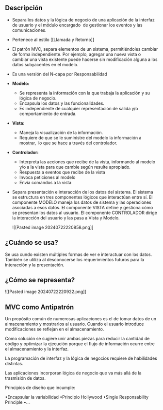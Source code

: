 ## Descripción

- Separa los datos y la lógica de negocio de una aplicación de la interfaz de usuario y el módulo encargado  de gestionar los eventos y las comunicaciones.
- Pertenece al estilo [[Llamada y Retorno]]
- El patrón MVC, separa elementos de un sistema, permitiéndoles cambiar de forma independiente. Por ejemplo, agregar una nueva vista o cambiar una vista existente puede hacerse sin modificación alguna a los datos subyacentes en el modelo.
- Es una versión del N-capa por Responsabilidad
- **Modelo:**
	- Se representa la información con la que trabaja la aplicación y su lógica de negocio.
	- Encapsula los datos y las funcionalidades.
	- Es independiente de cualquier representación de salida y/o comportamiento de entrada.
- **Vista:**
	- Maneja la visualización de la información.
	- Requiere de que se le suministre del modelo la información a mostrar,  lo que se hace a través del controlador.
- **Controlador:**
	- Interpreta las acciones que recibe de la vista, informando al modelo y/o a la vista para que cambie según resulte apropiado.
	- Respuesta a eventos que recibe de la vista
	- Invoca peticiones al modelo
	- Envía comandos a la vista
- Separa presentación e interacción de los datos del sistema. El sistema se estructura en tres componentes lógicos que interactúan entre sí. El componente MODELO maneja los datos de sistema y las operaciones asociadas a esos datos. El componente VISTA define y gestiona cómo se presentan los datos al usuario. El componente CONTROLADOR dirige la interacción del usuario y las pasa a Vista y Modelo.

	![[Pasted image 20240722220858.png]]

## ¿Cuándo se usa?

Se usa cundo existen múltiples formas de ver e interactuar con los datos. También se utiliza al desconocerse los requerimientos futuros para la interacción y la presentación.

## ¿Cómo se representa?

![[Pasted image 20240722220922.png]]

## MVC como Antipatrón

Un propósito común de numerosas aplicaciones es el de tomar datos de un almacenamiento y mostrarlos al usuario. Cuando el usuario introduce modificaciones se reflejan en el almacenamiento.

Como solución se sugiere unir ambas piezas para reducir la cantidad de código y optimizar la ejecución porque el flujo de información ocurre entre el almacenamiento y la interfaz.

La programación de interfaz y la lógica de negocios requiere de habilidades distintas.

Las aplicaciones incorporan lógica de negocio que va más allá de la trasmisión de datos.

Principios de diseño que incumple:

•Encapsular la variabilidad
•Principio Hollywood
•Single Responsability Principle
•…